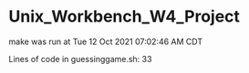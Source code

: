 # Unix_Workbench_W4_Project

make was run at Tue 12 Oct 2021 07:02:46 AM CDT

Lines of code in guessinggame.sh: 33

